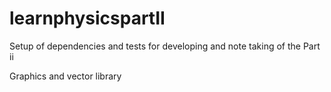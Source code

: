 # learnphysicspartII

Setup of dependencies and tests for developing and note taking of the Part ii

Graphics and vector library
